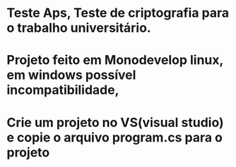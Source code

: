 # Teste Aps, Teste de criptografia para o trabalho universitário.
# Projeto feito em Monodevelop linux, em windows possível incompatibilidade,
# Crie um projeto no VS(visual studio) e copie o arquivo program.cs para o projeto
